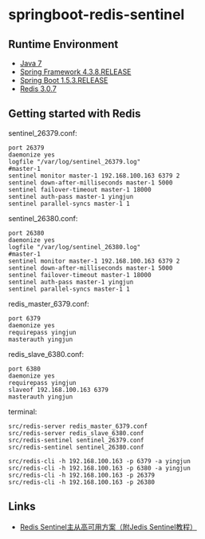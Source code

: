 # springboot-redis-sentinel

## Runtime Environment
 - [Java 7](http://www.oracle.com/technetwork/java/javase/downloads/jdk6downloads-1902814.html)
 - [Spring Framework 4.3.8.RELEASE](http://projects.spring.io/spring-framework)
 - [Spring Boot 1.5.3.RELEASE](https://projects.spring.io/spring-boot)
 - [Redis 3.0.7](https://redis.io)

## Getting started with Redis
sentinel_26379.conf:
```
port 26379
daemonize yes
logfile "/var/log/sentinel_26379.log"
#master-1
sentinel monitor master-1 192.168.100.163 6379 2
sentinel down-after-milliseconds master-1 5000
sentinel failover-timeout master-1 18000
sentinel auth-pass master-1 yingjun
sentinel parallel-syncs master-1 1
```
sentinel_26380.conf:
```
port 26380
daemonize yes
logfile "/var/log/sentinel_26380.log"
#master-1
sentinel monitor master-1 192.168.100.163 6379 2
sentinel down-after-milliseconds master-1 5000
sentinel failover-timeout master-1 18000
sentinel auth-pass master-1 yingjun
sentinel parallel-syncs master-1 1
```
redis_master_6379.conf:
```
port 6379
daemonize yes
requirepass yingjun
masterauth yingjun
```
redis_slave_6380.conf:
```
port 6380
daemonize yes
requirepass yingjun
slaveof 192.168.100.163 6379
masterauth yingjun
```

terminal:
```
src/redis-server redis_master_6379.conf
src/redis-server redis_slave_6380.conf
src/redis-sentinel sentinel_26379.conf
src/redis-sentinel sentinel_26380.conf

src/redis-cli -h 192.168.100.163 -p 6379 -a yingjun
src/redis-cli -h 192.168.100.163 -p 6380 -a yingjun
src/redis-cli -h 192.168.100.163 -p 26379
src/redis-cli -h 192.168.100.163 -p 26380
```

## Links
- [Redis Sentinel主从高可用方案（附Jedis Sentinel教程）](http://wosyingjun.iteye.com/blog/2289593)
